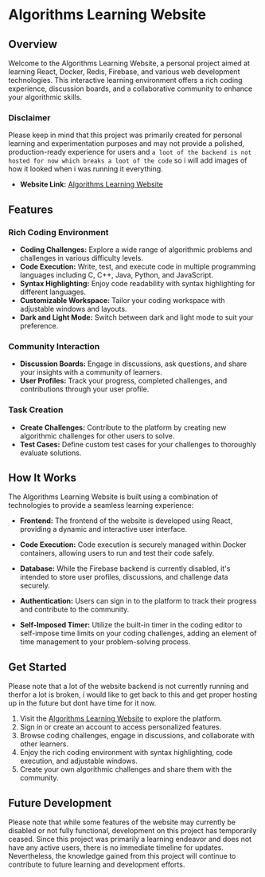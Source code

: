 # Algorithms Learning Website

## Overview
Welcome to the Algorithms Learning Website, a personal project aimed at learning React, Docker, Redis, Firebase, and various web development technologies. This interactive learning environment offers a rich coding experience, discussion boards, and a collaborative community to enhance your algorithmic skills. 
### Disclaimer
Please keep in mind that this project was primarily created for personal learning and experimentation purposes and may not provide a polished, production-ready experience for users and `a loot of the backend is not hosted for now which breaks a loot of the code` so i will add images of how it looked when i was running it everything.

- **Website Link:** [Algorithms Learning Website](https://frederik-it.netlify.app/)

## Features
### Rich Coding Environment
- **Coding Challenges:** Explore a wide range of algorithmic problems and challenges in various difficulty levels.
- **Code Execution:** Write, test, and execute code in multiple programming languages including C, C++, Java, Python, and JavaScript.
- **Syntax Highlighting:** Enjoy code readability with syntax highlighting for different languages.
- **Customizable Workspace:** Tailor your coding workspace with adjustable windows and layouts.
- **Dark and Light Mode:** Switch between dark and light mode to suit your preference.

### Community Interaction
- **Discussion Boards:** Engage in discussions, ask questions, and share your insights with a community of learners.
- **User Profiles:** Track your progress, completed challenges, and contributions through your user profile.

### Task Creation
- **Create Challenges:** Contribute to the platform by creating new algorithmic challenges for other users to solve.
- **Test Cases:** Define custom test cases for your challenges to thoroughly evaluate solutions.

## How It Works
The Algorithms Learning Website is built using a combination of technologies to provide a seamless learning experience:

- **Frontend:** The frontend of the website is developed using React, providing a dynamic and interactive user interface.

- **Code Execution:** Code execution is securely managed within Docker containers, allowing users to run and test their code safely.

- **Database:** While the Firebase backend is currently disabled, it's intended to store user profiles, discussions, and challenge data securely.

- **Authentication:** Users can sign in to the platform to track their progress and contribute to the community.

- **Self-Imposed Timer:** Utilize the built-in timer in the coding editor to self-impose time limits on your coding challenges, adding an element of time management to your problem-solving process.

## Get Started
Please note that a lot of the website backend is not currently running and therfor a lot is broken, i would like to get back to this and get proper hosting up in the future but dont have time for it now.

1. Visit the [Algorithms Learning Website](https://frederik-it.netlify.app/) to explore the platform.
2. Sign in or create an account to access personalized features.
3. Browse coding challenges, engage in discussions, and collaborate with other learners.
4. Enjoy the rich coding environment with syntax highlighting, code execution, and adjustable windows.
5. Create your own algorithmic challenges and share them with the community.

## Future Development
Please note that while some features of the website may currently be disabled or not fully functional, development on this project has temporarily ceased. Since this project was primarily a learning endeavor and does not have any active users, there is no immediate timeline for updates. Nevertheless, the knowledge gained from this project will continue to contribute to future learning and development efforts.
